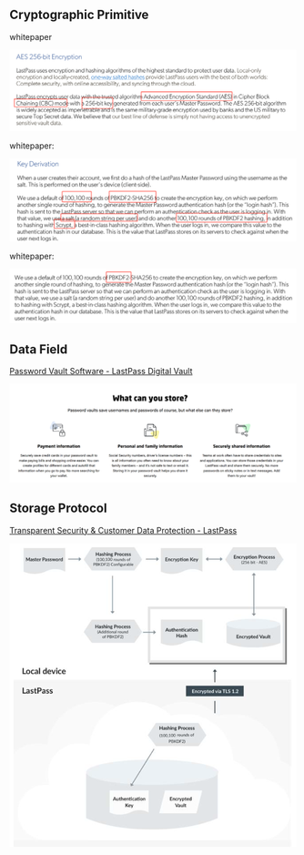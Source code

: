 ## Cryptographic Primitive

whitepaper

![AES256](fig/AES256.png)

whitepaper:

![KDF](fig/KDF.png)

whitepaper:

![PBKDF2](fig/PBKDF2.png)

## Data Field

[Password Vault Software - LastPass Digital Vault](https://www.lastpass.com/features/password-vault)

![data-field](fig/data-field.png)

## Storage Protocol

[Transparent Security & Customer Data Protection - LastPass](https://www.lastpass.com/security)

![protocol](fig/protocol.png)

